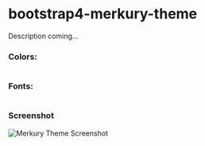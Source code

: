 # bootstrap4-merkury-theme

Description coming...

### Colors:
```

```

### Fonts:
```

```

### Screenshot

![Merkury Theme Screenshot](assets/img/screenshot-bootstrap4-merkury-theme.png)